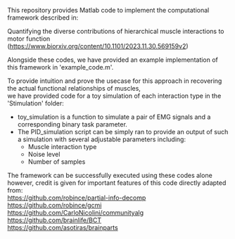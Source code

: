 This repository provides Matlab code to implement the computational framework described in:

Quantifying the diverse contributions of hierarchical muscle interactions to motor function
(https://www.biorxiv.org/content/10.1101/2023.11.30.569159v2)

Alongside these codes, we have provided an example implementation of this framework in 'example_code.m'.

To provide intuition and prove the usecase for this approach in recovering the actual functional relationships of muscles, \
we have provided code for a toy simulation of each interaction type in the 'Stimulation' folder: 
- toy_simulation is a function to simulate a pair of EMG signals and a corresponding binary task parameter. 
- The PID_simulation script can be simply ran to provide an output of such a simulation with several adjustable parameters including: 
    - Muscle interaction type 
    - Noise level 
    - Number of samples 




The framework can be successfully executed using these codes alone however, credit is given for important features of this code directly adapted from: \
https://github.com/robince/partial-info-decomp \
https://github.com/robince/gcmi \
https://github.com/CarloNicolini/communityalg \
https://github.com/brainlife/BCT \
https://github.com/asotiras/brainparts
